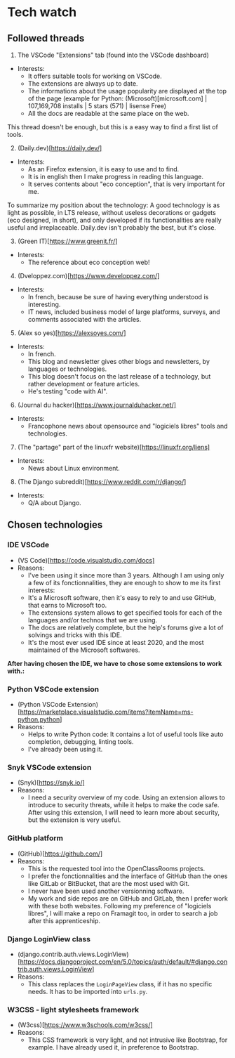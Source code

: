 
# Tech watch 


## Followed threads 

1. The VSCode "Extensions" tab (found into the VSCode dashboard) 
*  Interests: 
    - It offers suitable tools for working on VSCode. 
    - The extensions are always up to date. 
    - The informations about the usage popularity are displayed at the top of the page 
    (example for Python: (Microsoft)[microsoft.com] | 107,169,708 installs | 5 stars (571) | lisense Free) 
    - All the docs are readable at the same place on the web. 

This thread doesn't be enough, but this is a easy way to find a first list of tools. 


2. (Daily.dev)[https://daily.dev/] 
*  Interests: 
    - As an Firefox extension, it is easy to use and to find. 
    - It is in english then I make progress in reading this language. 
    - It serves contents about "eco conception", that is very important for me. 

To summarize my position about the technology: 
A good technology is as light as possible, in LTS release, without useless decorations or gadgets (eco designed, in short), and only developed if its functionalities are really useful and irreplaceable. 
Daily.dev isn't probably the best, but it's close. 


3. (Green IT)[https://www.greenit.fr/]  
*  Interests: 
    - The reference about eco conception web! 


4. (Dveloppez.com)[https://www.developpez.com/]
*  Interests: 
    - In french, because be sure of having everything understood is interesting.  
    - IT news, included business model of large platforms, surveys, and comments associated with the articles. 


5. (Alex so yes)[https://alexsoyes.com/]
*  Interests: 
    - In french.  
    - This blog and newsletter gives other blogs and newsletters, by languages or technologies. 
    - This blog doesn't focus on the last release of a technology, but rather development or feature articles. 
    - He's testing "code with AI". 


6. (Journal du hacker)[https://www.journalduhacker.net/] 
*  Interests: 
    - Francophone news about opensource and "logiciels libres" tools and technologies. 


7. (The "partage" part of the linuxfr website)[https://linuxfr.org/liens] 
*  Interests: 
    - News about Linux environment. 


8. (The Django subreddit)[https://www.reddit.com/r/django/] 
*  Interests: 
    - Q/A about Django. 



## Chosen technologies 

### IDE VSCode 
*  (VS Code)[https://code.visualstudio.com/docs]  
*  Reasons: 
    - I've been using it since more than 3 years. 
    Although I am using only a few of its fonctionnalities, they are enough to show to me its first interests: 
    - It's a Microsoft software, then it's easy to rely to and use GitHub, that earns to Microsoft too. 
    - The extensions system allows to get specified tools for each of the languages and/or technos that we are using. 
    - The docs are relatively complete, but the help's forums give a lot of solvings and tricks with this IDE. 
    - It's the most ever used IDE since at least 2020, and the most maintained of the Microsoft softwares. 

**After having chosen the IDE, we have to chose some extensions to work with.:** 

### Python VSCode extension 
*  (Python VSCode Extension)[https://marketplace.visualstudio.com/items?itemName=ms-python.python] 
*  Reasons: 
    - Helps to write Python code: It contains a lot of useful tools like auto completion, debugging, linting tools. 
    - I've already been using it. 

### Snyk VSCode extension 
*  (Snyk)[https://snyk.io/] 
*  Reasons: 
    - I need a security overview of my code. Using an extension allows to introduce to security threats, while it helps to make the code safe. 
    After using this extension, I will need to learn more about security, but the extension is very useful. 


### GitHub platform 
*  (GitHub)[https://github.com/] 
*  Reasons: 
    - This is the requested tool into the OpenClassRooms projects. 
    - I prefer the fonctionnalities and the interface of GitHub than the ones like GitLab or BitBucket, that are the most used with Git. 
    - I never have been used another versionning software. 
    - My work and side repos are on GitHub and GitLab, then I prefer work with these both websites. 
    Following my preference of "logiciels libres", I will make a repo on Framagit too, in order to search a job after this apprenticeship. 


### Django LoginView class 
*  (django.contrib.auth.views.LoginView)[https://docs.djangoproject.com/en/5.0/topics/auth/default/#django.contrib.auth.views.LoginView] 
*  Reasons: 
    - This class replaces the `LoginPageView` class, if it has no specific needs. It has to be imported into `urls.py`. 


### W3CSS - light stylesheets framework 
*  (W3css)[https://www.w3schools.com/w3css/] 
*  Reasons: 
    - This CSS framework is very light, and not intrusive like Bootstrap, for example. I have already used it, in preference to Bootstrap. 




